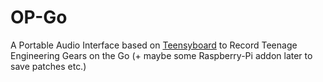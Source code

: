 # OP-Go
A Portable Audio Interface based on [Teensyboard](https://www.pjrc.com/store/teensy3_audio.html) to Record Teenage Engineering Gears on the Go (+ maybe some Raspberry-Pi addon later to save patches etc.)
